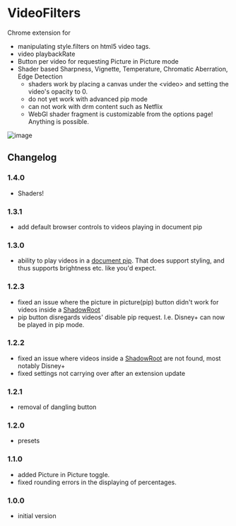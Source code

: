 # VideoFilters
Chrome extension for 
* manipulating style.filters on html5 video tags.
* video playbackRate
* Button per video for requesting Picture in Picture mode
* Shader based Sharpness, Vignette, Temperature, Chromatic Aberration, Edge Detection
    * shaders work by placing a canvas under the \<video> and setting the video's opacity to 0. 
    * do not yet work with advanced pip mode
    * can not work with drm content such as Netflix
    * WebGl shader fragment is customizable from the options page! Anything is possible.


![image](https://github.com/FWeynschenk/VideoFilters/assets/33690654/de4767cf-17f1-4a7e-80c8-4b0a1833c0c9)


## Changelog
### 1.4.0
* Shaders!
### 1.3.1
* add default browser controls to videos playing in document pip
### 1.3.0
* ability to play videos in a [document pip](https://developer.mozilla.org/en-US/docs/Web/API/Document_Picture-in-Picture_AP). That does support styling, and thus supports brightness etc. like you'd expect.
### 1.2.3
* fixed an issue where the picture in picture(pip) button didn't work for videos inside a [ShadowRoot](https://developer.mozilla.org/en-US/docs/Web/API/ShadowRoot)
* pip button disregards videos' disable pip request. I.e. Disney+ can now be played in pip mode.
### 1.2.2
* fixed an issue where videos inside a [ShadowRoot](https://developer.mozilla.org/en-US/docs/Web/API/ShadowRoot) are not found, most notably Disney+
* fixed settings not carrying over after an extension update
### 1.2.1
* removal of dangling button
### 1.2.0
* presets
### 1.1.0
* added Picture in Picture toggle.
* fixed rounding errors in the displaying of percentages.
### 1.0.0
* initial version
